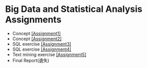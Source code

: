 # Big Data and Statistical Analysis Assignments

* Concept [[Assignment1]](https://drive.google.com/open?id=11SbjQsbsIP0FappgA1PLd4cEtW2sGAG4)
* Concept [[Assignment2]](https://drive.google.com/open?id=1GbH5Lr74UhYNx_dfxiRfd0c_1Yy0bj_B)
* SQL exercise [[Assignment3]](https://drive.google.com/open?id=1gRsSAhooJ18YcWDj4l3RTslB9-AHawPp)
* SQL exercise [[Assignment4]](https://drive.google.com/open?id=1O-3BLeNg-dqM2L5gWmMOWxPRRlzG1VDD)
* Text mining exercise [[Assignment5]](https://drive.google.com/open?id=1_xFiOnPyD6TzQIODLRKtMegojgIiLelE)
* Final Report(遺失)
